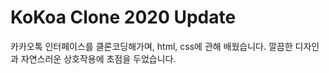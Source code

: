 # KoKoa Clone 2020 Update

카카오톡 인터페이스를 클론코딩해가며, html, css에 관해 배웠습니다.
깔끔한 디자인과 자연스러운 상호작용에 초점을 두었습니다.
